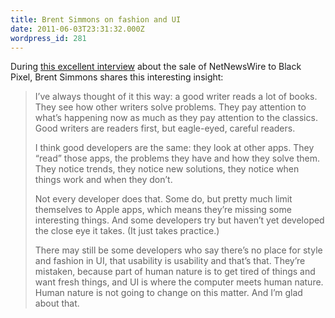 ```yaml
---
title: Brent Simmons on fashion and UI
date: 2011-06-03T23:31:32.000Z
wordpress_id: 281
---
```


During [this excellent interview](http://daringfireball.net/2011/06/netnewswire%5Fblack%5Fpixel) about the sale of NetNewsWire to Black Pixel, Brent Simmons shares this interesting insight:

> I’ve always thought of it this way: a good writer reads a lot of books. They see how other writers solve problems. They pay attention to what’s happening now as much as they pay attention to the classics. Good writers are readers first, but eagle-eyed, careful readers.
> 
> I think good developers are the same: they look at other apps. They “read” those apps, the problems they have and how they solve them. They notice trends, they notice new solutions, they notice when things work and when they don’t.
> 
> Not every developer does that. Some do, but pretty much limit themselves to Apple apps, which means they’re missing some interesting things. And some developers try but haven’t yet developed the close eye it takes. (It just takes practice.)
> 
> There may still be some developers who say there’s no place for style and fashion in UI, that usability is usability and that’s that. They’re mistaken, because part of human nature is to get tired of things and want fresh things, and UI is where the computer meets human nature. Human nature is not going to change on this matter. And I’m glad about that.


